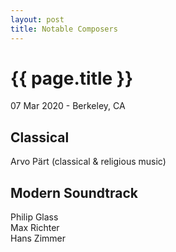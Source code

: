 ```yaml
---
layout: post
title: Notable Composers
---
```


{{ page.title }}
================

<p class="meta">07 Mar 2020 - Berkeley, CA</p>

## Classical
Arvo Pärt (classical & religious music)

## Modern Soundtrack
Philip Glass  
Max Richter  
Hans Zimmer